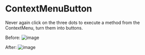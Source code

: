 # ContextMenuButton
Never again click on the three dots to execute a method from the ContextMenu, turn them into buttons.

Before:
![image](https://github.com/BonecoSinforoso/ContextMenuButton/assets/54962910/0003b09d-7a24-4cb1-9e71-07c98d2b099c)

After:
![image](https://github.com/BonecoSinforoso/ContextMenuButton/assets/54962910/9abba102-c5fb-46fa-be8b-8ae374dcff49)
